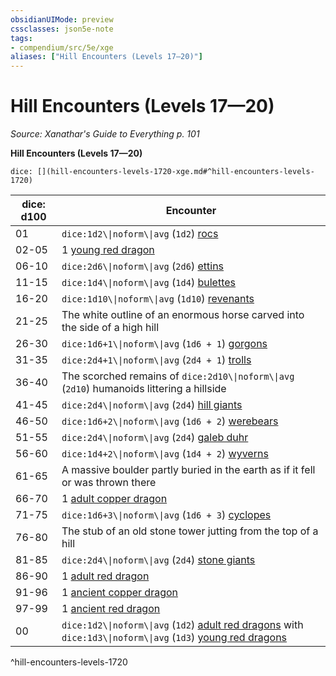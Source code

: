 ```yaml
---
obsidianUIMode: preview
cssclasses: json5e-note
tags:
- compendium/src/5e/xge
aliases: ["Hill Encounters (Levels 17—20)"]
---
```

# Hill Encounters (Levels 17—20)
*Source: Xanathar's Guide to Everything p. 101* 

**Hill Encounters (Levels 17—20)**

`dice: [](hill-encounters-levels-1720-xge.md#^hill-encounters-levels-1720)`

| dice: d100 | Encounter |
|------------|-----------|
| 01 | `dice:1d2\\|noform\\|avg` (`1d2`) [rocs](2-Mechanics/CLI/bestiary/monstrosity/roc.md) |
| 02-05 | 1 [young red dragon](2-Mechanics/CLI/bestiary/dragon/young-red-dragon.md) |
| 06-10 | `dice:2d6\\|noform\\|avg` (`2d6`) [ettins](2-Mechanics/CLI/bestiary/giant/ettin.md) |
| 11-15 | `dice:1d4\\|noform\\|avg` (`1d4`) [bulettes](2-Mechanics/CLI/bestiary/monstrosity/bulette.md) |
| 16-20 | `dice:1d10\\|noform\\|avg` (`1d10`) [revenants](2-Mechanics/CLI/bestiary/undead/revenant.md) |
| 21-25 | The white outline of an enormous horse carved into the side of a high hill |
| 26-30 | `dice:1d6+1\\|noform\\|avg` (`1d6 + 1`) [gorgons](2-Mechanics/CLI/bestiary/monstrosity/gorgon.md) |
| 31-35 | `dice:2d4+1\\|noform\\|avg` (`2d4 + 1`) [trolls](2-Mechanics/CLI/bestiary/giant/troll.md) |
| 36-40 | The scorched remains of `dice:2d10\\|noform\\|avg` (`2d10`) humanoids littering a hillside |
| 41-45 | `dice:2d4\\|noform\\|avg` (`2d4`) [hill giants](2-Mechanics/CLI/bestiary/giant/hill-giant.md) |
| 46-50 | `dice:1d6+2\\|noform\\|avg` (`1d6 + 2`) [werebears](2-Mechanics/CLI/bestiary/humanoid/werebear.md) |
| 51-55 | `dice:2d4\\|noform\\|avg` (`2d4`) [galeb duhr](2-Mechanics/CLI/bestiary/elemental/galeb-duhr.md) |
| 56-60 | `dice:1d4+2\\|noform\\|avg` (`1d4 + 2`) [wyverns](2-Mechanics/CLI/bestiary/dragon/wyvern.md) |
| 61-65 | A massive boulder partly buried in the earth as if it fell or was thrown there |
| 66-70 | 1 [adult copper dragon](2-Mechanics/CLI/bestiary/dragon/adult-copper-dragon.md) |
| 71-75 | `dice:1d6+3\\|noform\\|avg` (`1d6 + 3`) [cyclopes](2-Mechanics/CLI/bestiary/giant/cyclops.md) |
| 76-80 | The stub of an old stone tower jutting from the top of a hill |
| 81-85 | `dice:2d4\\|noform\\|avg` (`2d4`) [stone giants](2-Mechanics/CLI/bestiary/giant/stone-giant.md) |
| 86-90 | 1 [adult red dragon](2-Mechanics/CLI/bestiary/dragon/adult-red-dragon.md) |
| 91-96 | 1 [ancient copper dragon](2-Mechanics/CLI/bestiary/dragon/ancient-copper-dragon.md) |
| 97-99 | 1 [ancient red dragon](2-Mechanics/CLI/bestiary/dragon/ancient-red-dragon.md) |
| 00 | `dice:1d2\\|noform\\|avg` (`1d2`) [adult red dragons](2-Mechanics/CLI/bestiary/dragon/adult-red-dragon.md) with `dice:1d3\\|noform\\|avg` (`1d3`) [young red dragons](2-Mechanics/CLI/bestiary/dragon/young-red-dragon.md) |
^hill-encounters-levels-1720